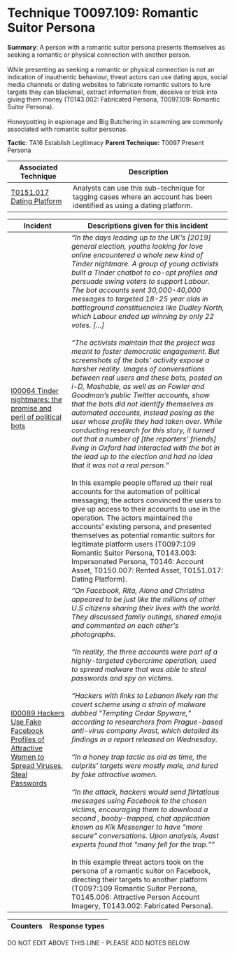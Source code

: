 # Technique T0097.109: Romantic Suitor Persona

**Summary**: A person with a romantic suitor persona presents themselves as seeking a romantic or physical connection with another person.<br><br>While presenting as seeking a romantic or physical connection is not an indication of inauthentic behaviour, threat actors can use dating apps, social media channels or dating websites to fabricate romantic suitors to lure targets they can blackmail, extract information from, deceive or trick into giving them money (T0143.002: Fabricated Persona, T0097.109: Romantic Suitor Persona).<br><br>Honeypotting in espionage and Big Butchering in scamming are commonly associated with romantic suitor personas.

**Tactic**: TA16 Establish Legitimacy           **Parent Technique:** T0097 Present Persona


| Associated Technique | Description |
| --------- | ------------------------- |
| [T0151.017 Dating Platform](../../generated_pages/techniques/T0151.017.md) | Analysts can use this sub-technique for tagging cases where an account has been identified as using a dating platform. |



| Incident | Descriptions given for this incident |
| -------- | -------------------- |
| [I00064 Tinder nightmares: the promise and peril of political bots](../../generated_pages/incidents/I00064.md) | <I>“In the days leading up to the UK’s [2019] general election, youths looking for love online encountered a whole new kind of Tinder nightmare. A group of young activists built a Tinder chatbot to co-opt profiles and persuade swing voters to support Labour. The bot accounts sent 30,000-40,000 messages to targeted 18-25 year olds in battleground constituencies like Dudley North, which Labour ended up winning by only 22 votes. [...]<br><br> “The activists maintain that the project was meant to foster democratic engagement. But screenshots of the bots’ activity expose a harsher reality. Images of conversations between real users and these bots, posted on i-D, Mashable, as well as on Fowler and Goodman’s public Twitter accounts, show that the bots did not identify themselves as automated accounts, instead posing as the user whose profile they had taken over. While conducting research for this story, it turned out that a number of [the reporters’ friends] living in Oxford had interacted with the bot in the lead up to the election and had no idea that it was not a real person.”</i><br><br> In this example people offered up their real accounts for the automation of political messaging; the actors convinced the users to give up access to their accounts to use in the operation. The actors maintained the accounts’ existing persona, and presented themselves as potential romantic suitors for legitimate platform users (T0097:109 Romantic Suitor Persona, T0143.003: Impersonated Persona, T0146: Account Asset, T0150.007: Rented Asset, T0151.017: Dating Platform). |
| [I00089 Hackers Use Fake Facebook Profiles of Attractive Women to Spread Viruses, Steal Passwords](../../generated_pages/incidents/I00089.md) | <I>“On Facebook, Rita, Alona and Christina appeared to be just like the millions of other U.S citizens sharing their lives with the world. They discussed family outings, shared emojis and commented on each other's photographs.<br><br> “In reality, the three accounts were part of a highly-targeted cybercrime operation, used to spread malware that was able to steal passwords and spy on victims.<br><br> “Hackers with links to Lebanon likely ran the covert scheme using a strain of malware dubbed "Tempting Cedar Spyware," according to researchers from Prague-based anti-virus company Avast, which detailed its findings in a report released on Wednesday.<br><br> “In a honey trap tactic as old as time, the culprits' targets were mostly male, and lured by fake attractive women. <br><br> “In the attack, hackers would send flirtatious messages using Facebook to the chosen victims, encouraging them to download a second , booby-trapped, chat application known as Kik Messenger to have "more secure" conversations. Upon analysis, Avast experts found that "many fell for the trap.””</i><br><br> In this example threat actors took on the persona of a romantic suitor on Facebook, directing their targets to another platform (T0097:109 Romantic Suitor Persona, T0145.006: Attractive Person Account Imagery, T0143.002: Fabricated Persona). |



| Counters | Response types |
| -------- | -------------- |


DO NOT EDIT ABOVE THIS LINE - PLEASE ADD NOTES BELOW